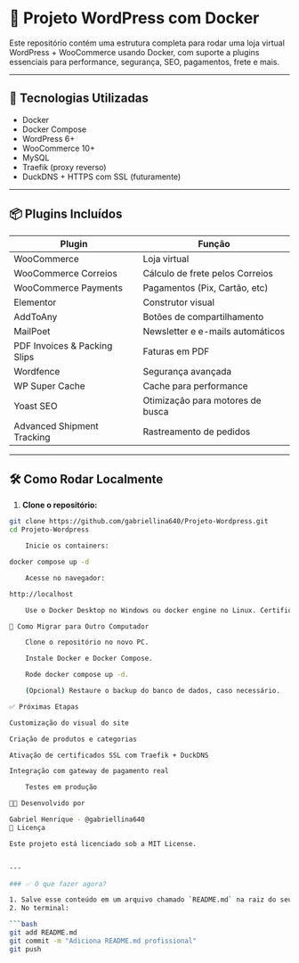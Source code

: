 # 🧱 Projeto WordPress com Docker

Este repositório contém uma estrutura completa para rodar uma loja virtual WordPress + WooCommerce usando Docker, com suporte a plugins essenciais para performance, segurança, SEO, pagamentos, frete e mais.

---

## 🚀 Tecnologias Utilizadas

- Docker
- Docker Compose
- WordPress 6+
- WooCommerce 10+
- MySQL
- Traefik (proxy reverso)
- DuckDNS + HTTPS com SSL (futuramente)

---

## 📦 Plugins Incluídos

| Plugin                                       | Função                                       |
|---------------------------------------------|----------------------------------------------|
| WooCommerce                                  | Loja virtual                                 |
| WooCommerce Correios                         | Cálculo de frete pelos Correios              |
| WooCommerce Payments                         | Pagamentos (Pix, Cartão, etc)                |
| Elementor                                    | Construtor visual                            |
| AddToAny                                     | Botões de compartilhamento                   |
| MailPoet                                     | Newsletter e e-mails automáticos             |
| PDF Invoices & Packing Slips                 | Faturas em PDF                               |
| Wordfence                                    | Segurança avançada                           |
| WP Super Cache                               | Cache para performance                       |
| Yoast SEO                                    | Otimização para motores de busca             |
| Advanced Shipment Tracking                   | Rastreamento de pedidos                      |

---

## 🛠 Como Rodar Localmente

1. **Clone o repositório:**

```bash
git clone https://github.com/gabriellina640/Projeto-Wordpress.git
cd Projeto-Wordpress

    Inicie os containers:

docker compose up -d

    Acesse no navegador:

http://localhost

    Use o Docker Desktop no Windows ou docker engine no Linux. Certifique-se de que as portas 80/443 não estejam em uso.

🧳 Como Migrar para Outro Computador

    Clone o repositório no novo PC.

    Instale Docker e Docker Compose.

    Rode docker compose up -d.

    (Opcional) Restaure o backup do banco de dados, caso necessário.

✅ Próximas Etapas

Customização do visual do site

Criação de produtos e categorias

Ativação de certificados SSL com Traefik + DuckDNS

Integração com gateway de pagamento real

    Testes em produção

👨‍💻 Desenvolvido por

Gabriel Henrique - @gabriellina640
📄 Licença

Este projeto está licenciado sob a MIT License.


---

### ✅ O que fazer agora?

1. Salve esse conteúdo em um arquivo chamado `README.md` na raiz do seu projeto.
2. No terminal:

```bash
git add README.md
git commit -m "Adiciona README.md profissional"
git push
